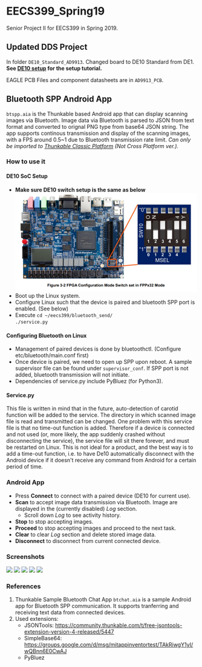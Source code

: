 # EECS399_Spring19
Senior Project II for EECS399 in Spring 2019.

## Updated DDS Project 
In folder `DE10_Standard_AD9913`. Changed board to DE10 Standard from DE1. <br/>**See [DE10 setup](/DE10_Standard_AD9913/documentation/de10_setup.md) for the setup tutorial.**

EAGLE PCB Files and component datasheets are in `AD9913_PCB`.

## Bluetooth SPP Android App
`btspp.aia` is the Thunkable based Android app that can display scanning images via Bluetooth. Image data via Bluetooth is parsed to JSON from text format and converted to orignal PNG type from base64 JSON string. The app supports continous transmission and display of the scanning images, with a FPS around 0.5~1 due to Bluetooth transmission rate limit. *Can only be imported to [Thunkable Classic Platform](http://app.thunkable.com/?locale=en) (Not Cross Platform ver.).*

### How to use it
#### DE10 SoC Setup
* **Make sure DE10 switch setup is the same as below**
   ![DE10 Switch SoC](/Screenshots/switchsoc.PNG) </br>
* Boot up the Linux system.
* Configure Linux such that the device is paired and bluetooth SPP port is enabled. (See below)
* Execute
```cd ~/eecs399/bluetooth_send/ ```</br>
```./service.py```
  
#### Configuring Bluetooth on Linux
* Management of paired devices is done by bluetoothctl. (Configure etc/bluetooth/main.conf first)
* Once device is paired, we need to open up SPP upon reboot. A sample supervisor file can be found under `supervisor_conf`. If SPP port is not added, bluetooth transmission will not initiate. 
* Dependencies of service.py include PyBluez (for Python3).

#### Service.py
This file is written in mind that in the future, auto-detection of carotid function will be added to the service. The directory in which scanned image file is read and transmitted can be changed. 
One problem with this service file is that no time-out function is added. Therefore if a device is connected and not used (or, more likely, the app suddenly crashed without disconnecting the service), the service file will sit there forever, and must be restarted on Linux. This is not ideal for a product, and the best way is to add a time-out function, i.e. to have De10 automatically disconnect with the Android device if it doesn't receive any command from Android for a certain period of time. 

### Android App
* Press **Connect** to connect with a paired device (DE10 for current use).
* **Scan** to accept image data transmission via Bluetooth. Image are displayed in the (currently disabled) *Log* section. 
    * Scroll down *Log* to see activity history.
* **Stop** to stop accepting images. 
* **Proceed** to stop accepting images and proceed to the next task. 
* **Clear** to clear *Log* section and delete stored image data.
* **Disconnect** to disconnect from current connected device.

### Screenshots

<img src="/Screenshots/App_Icon.png">
<img src="/Screenshots/App_Start_Up.png" width="500">
<img src="/Screenshots/App_Image_Display.png" width="500">
<img src="/Screenshots/De10_Server_Log.png" width="500">
<img src="/Screenshots/ThunkableDesign.PNG" width="500">


### References
1. Thunkable Sample Bluetooth Chat App
`btchat.aia` is a sample Android app for Bluetooth SPP communication. It supports tranferring and receiving text data from connected devices. 
2. Used extensions: 
    * JSONTools: https://community.thunkable.com/t/free-jsontools-extension-version-4-released/5447
    * SimpleBase64: https://groups.google.com/d/msg/mitappinventortest/TAkRiwgY1yI/wQBnn6E0CwAJ
    * PyBluez
